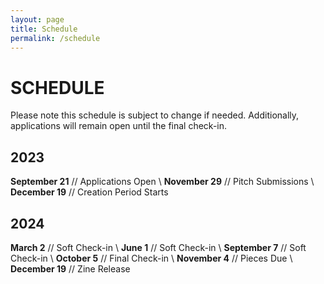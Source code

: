```yaml
---
layout: page
title: Schedule
permalink: /schedule
---
```


# SCHEDULE

Please note this schedule is subject to change if needed. Additionally, applications will remain open until the final check-in.

## 2023

**September 21** // Applications Open \\
**November 29** // Pitch Submissions \\
**December 19** // Creation Period Starts 

## 2024

**March 2** // Soft Check-in \\
**June 1** // Soft Check-in \\
**September 7** // Soft Check-in \\
**October 5** // Final Check-in \\
**November 4** // Pieces Due \\
**December 19** // Zine Release